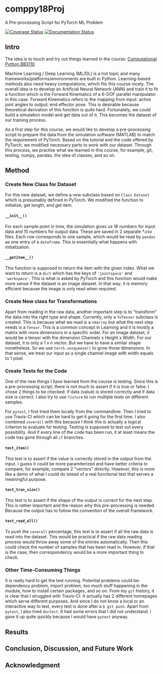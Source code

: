 # comppy18Proj
A Pre-processing Script for PyTorch ML Problem

[![Coverage Status](https://coveralls.io/repos/github/easyt0re/comppy18Proj/badge.svg?branch=master)](https://coveralls.io/github/easyt0re/comppy18Proj?branch=master)
[![Documentation Status](https://readthedocs.org/projects/comppy18proj/badge/?version=latest)](https://comppy18proj.readthedocs.io/en/latest/?badge=latest)

## Intro
The idea is to touch and try out things learned in the course: [Computational Python BB3110](https://comppy-info.readthedocs.io/en/latest/index.html)

Machine Learning / Deep Learning (ML/DL) is a hot topic and many frameworks/platforms/environments are built in Python.
Learning-based methods also need heavy computations, which fits this course nicely.
The overall idea is to develop an Artificial Neural Network (ANN) and train it to fit a function which is the Forward Kinematics of a 6-DOF parallel manipulator in this case.
Forward Kinematics refers to the mapping from input: active joint angles to output: end effector pose.
This is desirable because theoretical derivation of this function is quite hard.
Fortunately, we could build a simulation model and get data out of it.
This becomes the dataset of our training process.

As a first step for this course, we would like to develop a pre-processing script to prepare the data from the simulation software (MATLAB) to match the requirement of PyTorch.
Based on the tutorial and the code offered by PyTorch, we modified necessary parts to work with our dataset.
Through this process, we practise what we learned in this course, for example, git, testing, numpy, pandas, the idea of classes, and so on.

## Method
### Create New Class for Dataset
For this new dataset, we define a new subclass based on `Class Dataset` which is presumably defined in PyTorch.
We modified the function to initialize, get length, and get item.

#### `__init__()`
For each sample point in time, the simulation gives us 18 numbers for input data and 15 numbers for output data.
These are saved in 2 separate \*.csv files.
Each row corresponds to one sample, which would be read by `pandas` as one entry of a `dataframe`.
This is essentially what happens with initialization.

#### `__getitem__()`
This function is supposed to return the item with the given index.
What we want to return is a `dict` which has the keys of `'jointspace'` and `'workspace'`.
This is what is asked by PyTorch and this function would make more sense if the dataset is an image dataset.
In that way, it is memory efficient because the image is only read when required.

### Create New class for Transformations
Apart from reading in the raw data, another important step is to "transform" the data into the right type and shape.
Currently, only a `ToTensor` subclass is created.
This is because what we read is a `ndarray` but what the next step needs is a `Tensor`.
This is a common concept in Learning and it is mostly a matrix with more dimensions in a specific order.
For an image dataset, it would be a tensor with the dimension Channels x Height x Width.
For our dataset, it is only a 1 x n vector.
But we have to have a similar shape nonetheless.
So we use `torch.unsqueeze()` to grow those dimensions.
In that sense, we treat our input as a single channel image with width equals to 1 pixel.

### Create Tests for the Code
One of the new things I have learned from the course is testing.
Since this is a pre-processing script, there is not much to assert if it is true or false.
I chose 2 things to be checked: if data (value) is stored correctly and if data size is correct.
I also try to use `fixture` to run multiple tests on different samples.

For `pytest`, I first tried them locally from the commandline.
Then I tried to use Travis-CI which can be hard to get it going for the first time.
I also combined `coverall` with this because I think this is actually a logical criterion to evaluate for testing.
Testing is supposed to test out every possibility.
And if every line of the code has been run, it at least means the code has gone through all `if` branches.

#### `test_item()`
This test is to assert if the value is correctly stored in the output from the input.
I guess it could be more paramiterized and have better criteria to compare, for example, compare 2 "vectors" directly.
However, this is more like a demo of what I could do istead of a real functional test that serves a meaningful purpose.

#### `test_tran_size()`
This test is to assert if the shape of the output is correct for the next step.
This is rather important and the reason why this pre-processing is needed.
Because the output has to follow the convention of the overall framework.

#### `test_read_all()`
To push the `coverall` percentage, this test is to assert if all the raw data is read into the dataset.
This would be practical if the raw data reading process would throw away some of the entries automatically.
Then this could check the number of samples that has been read in.
However, if that is the case, then correspondency would be a more important thing to check.

### Other Time-Consuming Things
It is really hard to get the test running.
Potential problems could be: dependency problem, import problem, too much stuff happening in the module, how to install certain packages, and so on.
From my `git` history, it is clear that I struggled with Travis-CI.
It actually has 2 different homepages which serve different purposes.
And since I do not know a local or an interactive way to test, every test is done after a `$ git push`.
Apart from `pytest`, I also tried `doctest`.
It had some errors that I did not understand.
I gave it up quite quickly because I would have `pytest` anyway.

## Results

## Conclusion, Discussion, and Future Work

## Acknowledgment
